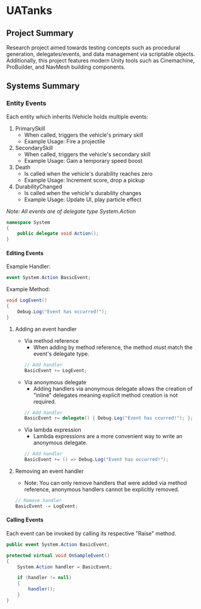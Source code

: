 # UATanks
## Project Summary
Research project aimed towards testing concepts such as procedural generation, delegates/events, and data management via scriptable objects. Additionally, this project features modern Unity tools such as Cinemachine, ProBuilder, and NavMesh building components.

## Systems Summary
### Entity Events
Each entity which inherits IVehicle holds multiple events:  
1. PrimarySkill
    * When called, triggers the vehicle's primary skill
    * Example Usage: Fire a projectile
2. SecondarySkill
    * When called, triggers the vehicle's secondary skill 
    * Example Usage: Gain a temporary speed boost
3. Death
    * Is called when the vehicle's durability reaches zero
    * Example Usage: Increment score, drop a pickup
4. DurabilityChanged
    * Is called when the vehicle's durability changes
    * Example Usage: Update UI, play particle effect

_Note: All events are of delegate type System.Action_
```csharp
namespace System
{
    public delegate void Action();
}
```

#### __Editing Events__  
Example Handler:
```csharp
event System.Action BasicEvent;
```

Example Method:
```csharp
void LogEvent()
{
    Debug.Log("Event has occurred!");
}
```

1. Adding an event handler  
    * Via method reference
        * When adding by method reference, the method _must_ match the event's delegate type.
        ```csharp
        // Add handler
        BasicEvent += LogEvent;
        ```  
    * Via anonymous delegate
        * Adding handlers via anonymous delegate allows the creation of "inline" delegates meaning explicit method creation is not required.
        ```csharp
        // Add handler
        BasicEvent += delegate() { Debug.Log("Event has ccurred!"); };
        ```
    * Via lambda expression
        * Lambda expressions are a more convenient way to write an anonymous delegate.
        ```csharp
        // Add handler
        BasicEvent += () => Debug.Log("Event has occurred!");
		```

2. Removing an event handler  
    * Note: You can only remove handlers that were added via method reference, anonymous handlers cannot be explicitly removed.
    ```csharp
    // Remove handler
    BasicEvent -= LogEvent;
    ```

#### __Calling Events__  
Each event can be invoked by calling its respective "Raise" method.

```csharp
public event System.Action BasicEvent;

protected virtual void OnSampleEvent()
{
	System.Action handler = BasicEvent;

	if (handler != null)
	{
		handler();
	}
}
``` 